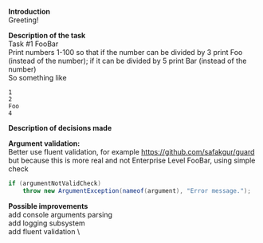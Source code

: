 **Introduction** \
Greeting!

**Description of the task** \
Task #1 FooBar \
Print numbers 1-100 so that if the number can be divided by 3 print Foo (instead of the number); if it can be divided by 5 print Bar (instead of the number)\
So something like

	1
	2
	Foo
	4


**Description of decisions made**

**Argument validation:** \
Better use fluent validation, for example https://github.com/safakgur/guard \
but because this is more real and not Enterprise Level FooBar, using simple check 
```csharp
if (argumentNotValidCheck)
    throw new ArgumentException(nameof(argument), "Error message.");
```

**Possible improvements** \
add console arguments parsing \
add logging subsystem \
add fluent validation \